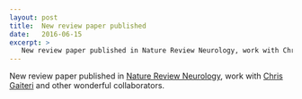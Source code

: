 ```yaml
---
layout: post
title:  New review paper published
date:   2016-06-15
excerpt: >
   New review paper published in Nature Review Neurology, work with Chris Gaiteri and other wonderful collaborators.
---
```



  New review paper published in [Nature Review Neurology](http://www.nature.com/nrneurol/journal/vaop/ncurrent/full/nrneurol.2016.84.html), work with [Chris Gaiteri](https://www.rush.edu/services-conditions/alzheimers-disease-center/radc-staff/chris-gaiteri-phd-rush-alzheimers-disease) and other wonderful collaborators.

